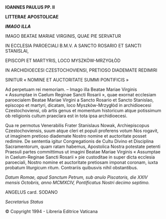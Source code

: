 **IOANNES PAULUS PP. II**

**LITTERAE** **APOSTOLICAE**

***IMAGO ILLA***

IMAGO BEATAE MARIAE VIRGINIS, QUAE PIE SERVATUR

IN ECCLESIA PAROECIALI B.M.V. A SANCTO ROSARIO ET SANCTI STANISLAI,

EPISCOPI ET MARTYRIS, LOCO MYSZKÒW-MRZYGŁÒD

IN ARCHIDIOECESI CZESTOCHOVIENSI, PRETIOSO DIADEMATE REDIMIRI

SINITUR « NOMINE ET AUCTORITATE SUMMI PONTIFICIS »

Ad perpetuam rei memoriam. – Imago illa Beatae Mariae Virginis « Assumptae in Caelum Reginae Sancti Rosarii », quae exornat ecclesiam paroecialem Beatae Mariae Virgini a Sancto Rosario et Sancto Stanislao, episcopo et martyri, dicatam, loco Myszkòw-Mrzygłòd in archidioecesi Czestochoviensi, ob artis genus et momentum historicum atque potissimum ob religionis cultum praeclara est in tota ipsa archidioecesi.

Qua re permotus Venerabilis Frater Stanislaus Nowak, Archiepiscopus Czestochoviensis, suum atque cleri et populi proferens votum Nos rogavit, ut imaginem pretioso diademate Nostro nomine et auctoritate posset redimire. De sententia igitur Congregationis de Cultu Divino et Disciplina Sacramentorum, quam ratam habemus, Apostolica Nostra potestate petenti Praesuli partes committimus ut imagini Beatae Mariae Virginis « Assumptae in Caelum-Reginae Sancti Rosarii » pie custoditae in super dicta ecclesia paroeciali, Nostro nomine et auctoritate pretiosam imponat coronam, iuxta probatum liturgicum ritum. Contrariis quibusvis nihil obstantibus.

*Datum Romae, apud Sanctum Petrum, sub anulo Piscatoris, die XXIV mensis Octobris, anno MCMXCIV, Pontificatus Nostri decimo septimo.*

ANGELUS card. SODANO

*Secretarius Status*

© Copyright 1994 - Libreria Editrice Vaticana